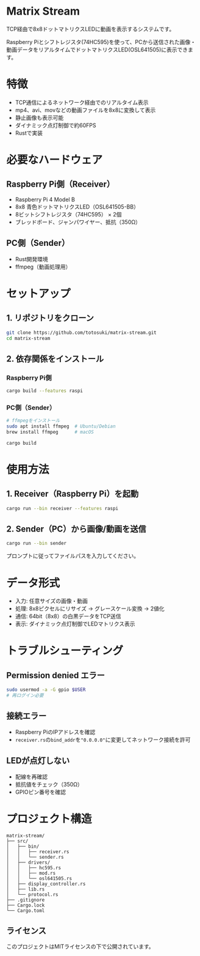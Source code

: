 # Matrix Stream

TCP経由で8x8ドットマトリクスLEDに動画を表示するシステムです。

Raspberry Piとシフトレジスタ(74HC595)を使って、PCから送信された画像・動画データをリアルタイムでドットマトリクスLED(OSL641505)に表示できます。

# 特徴

- TCP通信によるネットワーク経由でのリアルタイム表示
- mp4、avi、movなどの動画ファイルを8x8に変換して表示
- 静止画像も表示可能
- ダイナミック点灯制御で約60FPS
- Rustで実装

# 必要なハードウェア

## Raspberry Pi側（Receiver）
- Raspberry Pi 4 Model B
- 8x8 青色ドットマトリクスLED（OSL641505-BB）
- 8ビットシフトレジスタ（74HC595） × 2個
- ブレッドボード、ジャンパワイヤー、抵抗（350Ω）

## PC側（Sender）
- Rust開発環境
- ffmpeg（動画処理用）

# セットアップ

## 1. リポジトリをクローン

```bash
git clone https://github.com/totosuki/matrix-stream.git
cd matrix-stream
```

## 2. 依存関係をインストール

### Raspberry Pi側
```bash
cargo build --features raspi
```

### PC側（Sender）
```bash
# ffmpegをインストール
sudo apt install ffmpeg  # Ubuntu/Debian
brew install ffmpeg      # macOS

cargo build
```

# 使用方法

## 1. Receiver（Raspberry Pi）を起動

```bash
cargo run --bin receiver --features raspi
```

## 2. Sender（PC）から画像/動画を送信

```bash
cargo run --bin sender
```

プロンプトに従ってファイルパスを入力してください。

# データ形式

- 入力: 任意サイズの画像・動画
- 処理: 8x8ピクセルにリサイズ → グレースケール変換 → 2値化
- 通信: 64bit（8x8）の白黒データをTCP送信
- 表示: ダイナミック点灯制御でLEDマトリクス表示

# トラブルシューティング

## Permission denied エラー
```bash
sudo usermod -a -G gpio $USER
# 再ログイン必要
```

## 接続エラー
- Raspberry PiのIPアドレスを確認
- `receiver.rs`の`bind_addr`を`"0.0.0.0"`に変更してネットワーク接続を許可

## LEDが点灯しない
- 配線を再確認
- 抵抗値をチェック（350Ω）
- GPIOピン番号を確認

# プロジェクト構造

```
matrix-stream/
├── src/
│   ├── bin/
│   │   ├── receiver.rs
│   │   └── sender.rs
│   ├── drivers/
│   │   ├── hc595.rs
│   │   ├── mod.rs
│   │   └── osl641505.rs
│   ├── display_controller.rs
│   ├── lib.rs
│   └── protocol.rs
├── .gitignore
├── Cargo.lock
└── Cargo.toml
```

## ライセンス
このプロジェクトはMITライセンスの下で公開されています。
